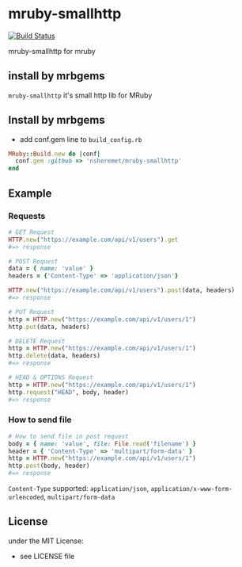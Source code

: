 # mruby-smallhttp   
[![Build Status](https://travis-ci.org/nsheremet/mruby-smallhttp.svg?branch=master)](https://travis-ci.org/nsheremet/mruby-smallhttp)

mruby-smallhttp for mruby
## install by mrbgems

`mruby-smallhttp` it's small http lib for MRuby
## Install by mrbgems
- add conf.gem line to `build_config.rb`

```ruby
MRuby::Build.new do |conf|
  conf.gem :github => 'nsheremet/mruby-smallhttp'
end
```

## Example

### Requests
```ruby
# GET Request
HTTP.new("https://example.com/api/v1/users").get
#=> response

# POST Request
data = { name: 'value' }
headers = {'Content-Type' => 'application/json'}

HTTP.new("https://example.com/api/v1/users").post(data, headers)
#=> response

# PUT Request
http = HTTP.new("https://example.com/api/v1/users/1")
http.put(data, headers)

# DELETE Request
http = HTTP.new("https://example.com/api/v1/users/1")
http.delete(data, headers)
#=> response

# HEAD & OPTIONS Request
http = HTTP.new("https://example.com/api/v1/users/1")
http.request("HEAD", body, header)
#=> response
```

### How to send file
```ruby
# How to send file in post request
body = { name: 'value', file: File.read('filename') }
header = { 'Content-Type' => 'multipart/form-data' }
http = HTTP.new("https://example.com/api/v1/users/1")
http.post(body, header)
#=> response
```
`Content-Type` supported: `application/json`, `application/x-www-form-urlencoded`, `multipart/form-data`

## License
under the MIT License:
- see LICENSE file
